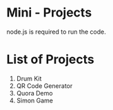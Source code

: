 # Mini - Projects

node.js is required to run the code.

# List of Projects

1. Drum Kit
2. QR Code Generator
3. Quora Demo
4. Simon Game
